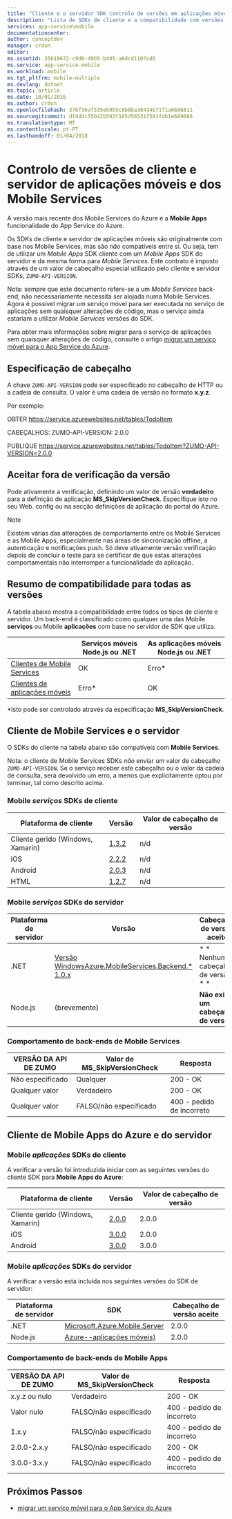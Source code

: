 ```yaml
---
title: "Cliente e o servidor SDK controlo de versões em aplicações móveis e dos Mobile Services | Microsoft Docs"
description: "Lista de SDKs de cliente e a compatibilidade com versões do SDK do Mobile Services e as Mobile Apps do Azure"
services: app-service\mobile
documentationcenter: 
author: conceptdev
manager: crdun
editor: 
ms.assetid: 35b19672-c9d6-49b5-b405-a6dcd1107cd5
ms.service: app-service-mobile
ms.workload: mobile
ms.tgt_pltfrm: mobile-multiple
ms.devlang: dotnet
ms.topic: article
ms.date: 10/01/2016
ms.author: crdun
ms.openlocfilehash: 37bf36af535eb9b5c8b0ba38434b71f1a6686811
ms.sourcegitcommit: df4ddc55b42b593f165d56531f591fdb1e689686
ms.translationtype: MT
ms.contentlocale: pt-PT
ms.lasthandoff: 01/04/2018
---
```

# <a name="client-and-server-versioning-in-mobile-apps-and-mobile-services"></a>Controlo de versões de cliente e servidor de aplicações móveis e dos Mobile Services
A versão mais recente dos Mobile Services do Azure é a **Mobile Apps** funcionalidade do App Service do Azure.

Os SDKs de cliente e servidor de aplicações móveis são originalmente com base nos Mobile Services, mas são *não* compatíveis entre si.
Ou seja, tem de utilizar um *Mobile Apps* SDK cliente com um *Mobile Apps* SDK do servidor e da mesma forma para *Mobile Services*. Este contrato é imposto através de um valor de cabeçalho especial utilizado pelo cliente e servidor SDKs, `ZUMO-API-VERSION`.

Nota: sempre que este documento refere-se a um *Mobile Services* back-end, não necessariamente necessita ser alojada numa Mobile Services. Agora é possível migrar um serviço móvel para ser executada no serviço de aplicações sem quaisquer alterações de código, mas o serviço ainda estariam a utilizar *Mobile Services* versões do SDK.

Para obter mais informações sobre migrar para o serviço de aplicações sem quaisquer alterações de código, consulte o artigo [migrar um serviço móvel para o App Service do Azure].

## <a name="header-specification"></a>Especificação de cabeçalho
A chave `ZUMO-API-VERSION` pode ser especificado no cabeçalho de HTTP ou a cadeia de consulta. O valor é uma cadeia de versão no formato **x.y.z**.

Por exemplo:

OBTER https://service.azurewebsites.net/tables/TodoItem

CABEÇALHOS: ZUMO-API-VERSION: 2.0.0

PUBLIQUE https://service.azurewebsites.net/tables/TodoItem?ZUMO-API-VERSION=2.0.0

## <a name="opting-out-of-version-checking"></a>Aceitar fora de verificação da versão
Pode ativamente a verificação, definindo um valor de versão **verdadeiro** para a definição de aplicação **MS_SkipVersionCheck**. Especifique isto no seu Web. config ou na secção definições da aplicação do portal do Azure.

> [!NOTE]
> Existem várias das alterações de comportamento entre os Mobile Services e as Mobile Apps, especialmente nas áreas de sincronização offline, a autenticação e notificações push. Só deve ativamente versão verificação depois de concluir o teste para se certificar de que estas alterações comportamentais não interromper a funcionalidade da aplicação.
>
>

## <a name="summary-of-compatibility-for-all-versions"></a>Resumo de compatibilidade para todas as versões
A tabela abaixo mostra a compatibilidade entre todos os tipos de cliente e servidor. Um back-end é classificado como qualquer uma das Mobile **serviços** ou Mobile **aplicações** com base no servidor de SDK que utiliza.

|  | **Serviços móveis** Node.js ou .NET | **As aplicações móveis** Node.js ou .NET |
| --- | --- | --- |
| [Clientes de Mobile Services] |OK |Erro\* |
| [Clientes de aplicações móveis] |Erro\* |OK |

\*Isto pode ser controlado através da especificação **MS_SkipVersionCheck**.

<!-- IMPORTANT!  The anchors for Mobile Services and Mobile Apps MUST be 1.0.0 and 2.0.0 respectively, since there is an exception error message that uses those anchors. -->

<!-- NOTE: the fwlink to this document is http://go.microsoft.com/fwlink/?LinkID=690568 -->

## <a name="1.0.0"></a>Cliente de Mobile Services e o servidor
O SDKs do cliente na tabela abaixo são compatíveis com **Mobile Services**.

Nota: o cliente de Mobile Services SDKs *não* enviar um valor de cabeçalho `ZUMO-API-VERSION`. Se o serviço receber este cabeçalho ou o valor da cadeia de consulta, será devolvido um erro, a menos que explicitamente optou por terminar, tal como descrito acima.

### <a name="MobileServicesClients"></a>Mobile *serviços* SDKs de cliente
| Plataforma de cliente | Versão | Valor de cabeçalho de versão |
| --- | --- | --- |
| Cliente gerido (Windows, Xamarin) |[1.3.2](https://www.nuget.org/packages/WindowsAzure.MobileServices/1.3.2) |n/d |
| iOS |[2.2.2](http://aka.ms/gc6fex) |n/d |
| Android |[2.0.3](https://go.microsoft.com/fwLink/?LinkID=280126) |n/d |
| HTML |[1.2.7](http://ajax.aspnetcdn.com/ajax/mobileservices/MobileServices.Web-1.2.7.min.js) |n/d |

### <a name="mobile-services-server-sdks"></a>Mobile *serviços* SDKs do servidor
| Plataforma de servidor | Versão | Cabeçalho de versão aceite |
| --- | --- | --- |
| .NET |[Versão WindowsAzure.MobileServices.Backend.* 1.0.x](https://www.nuget.org/packages/WindowsAzure.MobileServices.Backend/) |* * Nenhum cabeçalho de versão * * |
| Node.js |(brevemente) |**Não existe um cabeçalho de versão** |

<!-- TODO: add Node npm version -->

### <a name="behavior-of-mobile-services-backends"></a>Comportamento de back-ends de Mobile Services
| VERSÃO DA API DE ZUMO | Valor de MS_SkipVersionCheck | Resposta |
| --- | --- | --- |
| Não especificado |Qualquer |200 - OK |
| Qualquer valor |Verdadeiro |200 - OK |
| Qualquer valor |FALSO/não especificado |400 - pedido de incorreto |

## <a name="2.0.0"></a>Cliente de Mobile Apps do Azure e do servidor
### <a name="MobileAppsClients"></a>Mobile *aplicações* SDKs de cliente
A verificar a versão foi introduzida iniciar com as seguintes versões do cliente SDK para **Mobile Apps do Azure**:

| Plataforma de cliente | Versão | Valor de cabeçalho de versão |
| --- | --- | --- |
| Cliente gerido (Windows, Xamarin) |[2.0.0](https://www.nuget.org/packages/Microsoft.Azure.Mobile.Client/2.0.0) |2.0.0 |
| iOS |[3.0.0](http://go.microsoft.com/fwlink/?LinkID=529823) |2.0.0 |
| Android |[3.0.0](http://go.microsoft.com/fwlink/?LinkID=717033&clcid=0x409) |3.0.0 |

<!-- TODO: add HTML version when released -->

### <a name="mobile-apps-server-sdks"></a>Mobile *aplicações* SDKs do servidor
A verificar a versão está incluída nos seguintes versões do SDK de servidor:

| Plataforma de servidor | SDK | Cabeçalho de versão aceite |
| --- | --- | --- |
| .NET |[Microsoft.Azure.Mobile.Server](https://www.nuget.org/packages/Microsoft.Azure.Mobile.Server/) |2.0.0 |
| Node.js |[Azure--aplicações móveis)](https://www.npmjs.com/package/azure-mobile-apps) |2.0.0 |

### <a name="behavior-of-mobile-apps-backends"></a>Comportamento de back-ends de Mobile Apps
| VERSÃO DA API DE ZUMO | Valor de MS_SkipVersionCheck | Resposta |
| --- | --- | --- |
| x.y.z ou nulo |Verdadeiro |200 - OK |
| Valor nulo |FALSO/não especificado |400 - pedido de incorreto |
| 1.x.y |FALSO/não especificado |400 - pedido de incorreto |
| 2.0.0-2.x.y |FALSO/não especificado |200 - OK |
| 3.0.0-3.x.y |FALSO/não especificado |400 - pedido de incorreto |

## <a name="next-steps"></a>Próximos Passos
* [migrar um serviço móvel para o App Service do Azure]

[Clientes de Mobile Services]: #MobileServicesClients
[Clientes de aplicações móveis]: #MobileAppsClients


[Mobile App Server SDK]: http://www.nuget.org/packages/microsoft.azure.mobile.server
[migrar um serviço móvel para o App Service do Azure]: app-service-mobile-migrating-from-mobile-services.md
